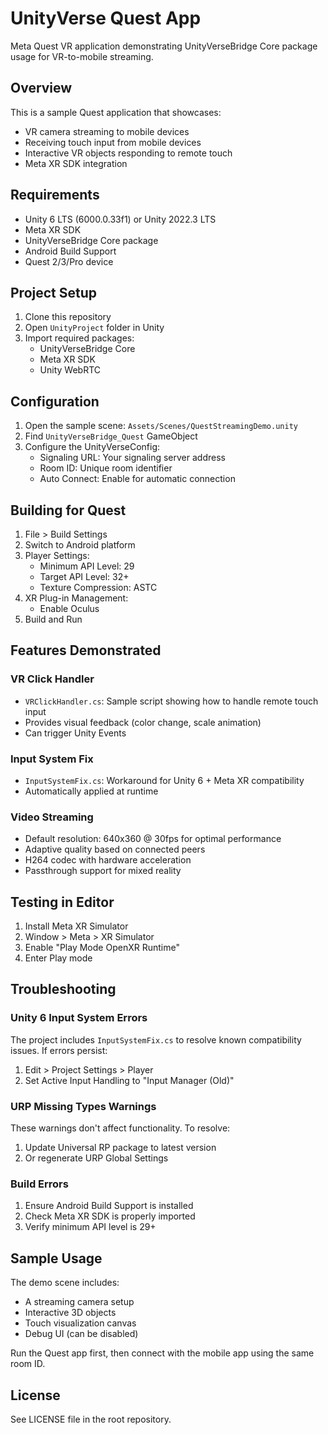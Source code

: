 # UnityVerse Quest App

Meta Quest VR application demonstrating UnityVerseBridge Core package usage for VR-to-mobile streaming.

## Overview

This is a sample Quest application that showcases:
- VR camera streaming to mobile devices
- Receiving touch input from mobile devices
- Interactive VR objects responding to remote touch
- Meta XR SDK integration

## Requirements

- Unity 6 LTS (6000.0.33f1) or Unity 2022.3 LTS
- Meta XR SDK
- UnityVerseBridge Core package
- Android Build Support
- Quest 2/3/Pro device

## Project Setup

1. Clone this repository
2. Open `UnityProject` folder in Unity
3. Import required packages:
   - UnityVerseBridge Core
   - Meta XR SDK
   - Unity WebRTC

## Configuration

1. Open the sample scene: `Assets/Scenes/QuestStreamingDemo.unity`
2. Find `UnityVerseBridge_Quest` GameObject
3. Configure the UnityVerseConfig:
   - Signaling URL: Your signaling server address
   - Room ID: Unique room identifier
   - Auto Connect: Enable for automatic connection

## Building for Quest

1. File > Build Settings
2. Switch to Android platform
3. Player Settings:
   - Minimum API Level: 29
   - Target API Level: 32+
   - Texture Compression: ASTC
4. XR Plug-in Management:
   - Enable Oculus
5. Build and Run

## Features Demonstrated

### VR Click Handler
- `VRClickHandler.cs`: Sample script showing how to handle remote touch input
- Provides visual feedback (color change, scale animation)
- Can trigger Unity Events

### Input System Fix
- `InputSystemFix.cs`: Workaround for Unity 6 + Meta XR compatibility
- Automatically applied at runtime

### Video Streaming
- Default resolution: 640x360 @ 30fps for optimal performance
- Adaptive quality based on connected peers
- H264 codec with hardware acceleration
- Passthrough support for mixed reality

## Testing in Editor

1. Install Meta XR Simulator
2. Window > Meta > XR Simulator
3. Enable "Play Mode OpenXR Runtime"
4. Enter Play mode

## Troubleshooting

### Unity 6 Input System Errors
The project includes `InputSystemFix.cs` to resolve known compatibility issues. If errors persist:
1. Edit > Project Settings > Player
2. Set Active Input Handling to "Input Manager (Old)"

### URP Missing Types Warnings
These warnings don't affect functionality. To resolve:
1. Update Universal RP package to latest version
2. Or regenerate URP Global Settings

### Build Errors
1. Ensure Android Build Support is installed
2. Check Meta XR SDK is properly imported
3. Verify minimum API level is 29+

## Sample Usage

The demo scene includes:
- A streaming camera setup
- Interactive 3D objects
- Touch visualization canvas
- Debug UI (can be disabled)

Run the Quest app first, then connect with the mobile app using the same room ID.

## License

See LICENSE file in the root repository.